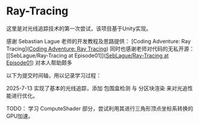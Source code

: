 # Ray-Tracing

这里是对光线追踪技术的第一次尝试，该项目基于Unity实现。

感谢 Sebastian Lague 老师的开发教程及思路提供： [Coding Adventure: Ray Tracing]([Coding Adventure: Ray Tracing](https://www.youtube.com/watch?v=Qz0KTGYJtUk))
同时也感谢老师对代码的无私开源： [[SebLague/Ray-Tracing at Episode01]]([SebLague/Ray-Tracing at Episode01](https://github.com/SebLague/Ray-Tracing/tree/Episode01))
对本人帮助颇多

以下为提交时间轴，用以记录学习过程：

2025-7-13
实现了基本的光线追踪，添加 包围盒检测 与 分区块渲染 来对光追性能进行优化。

TODO：
学习 ComputeShader 部分，尝试利用其进行三角形顶点坐标系转换的GPU加速。
